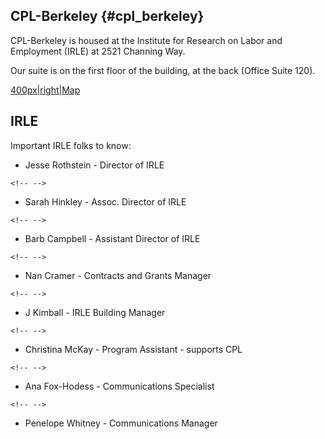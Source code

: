 ## **CPL-Berkeley** {#cpl_berkeley}

CPL-Berkeley is housed at the Institute for Research on Labor and
Employment (IRLE) at 2521 Channing Way.

Our suite is on the first floor of the building, at the back (Office
Suite 120).

[400px\|right\|Map](/File:CPL_Berkeley_map.png "wikilink")

## **IRLE**

Important IRLE folks to know:

-   Jesse Rothstein - Director of IRLE

```{=html}
<!-- -->
```
-   Sarah Hinkley - Assoc. Director of IRLE

```{=html}
<!-- -->
```
-   Barb Campbell - Assistant Director of IRLE

```{=html}
<!-- -->
```
-   Nan Cramer - Contracts and Grants Manager

```{=html}
<!-- -->
```
-   J Kimball - IRLE Building Manager

```{=html}
<!-- -->
```
-   Christina McKay - Program Assistant - supports CPL

```{=html}
<!-- -->
```
-   Ana Fox-Hodess - Communications Specialist

```{=html}
<!-- -->
```
-   Penelope Whitney - Communications Manager